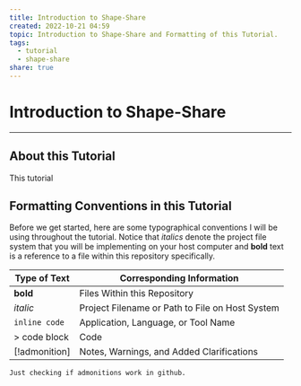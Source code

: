 ```yaml
---  
title: Introduction to Shape-Share  
created: 2022-10-21 04:59  
topic: Introduction to Shape-Share and Formatting of this Tutorial.  
tags:  
  - tutorial  
  - shape-share  
share: true  
---  
```

  
  
# Introduction to Shape-Share  
---  
##  About this Tutorial  
  
This tutorial   
  
  
  
## Formatting Conventions in this Tutorial  
  
Before we get started, here are some typographical conventions I will be using throughout the tutorial. Notice that *italics* denote the project file system that you will be implementing on your host computer and **bold** text is a reference to a file within this repository specifically.   
  
| Type of Text    | Corresponding Information                                        |  
| ------------- | ----------------------------------------------- |  
| **bold**      | Files Within this Repository            |  
| *italic*      | Project Filename or Path to File on Host System |  
| `inline code` | Application, Language, or Tool Name                           |  
| > code block  | Code                                            |  
| [!admonition] | Notes, Warnings, and Added Clarifications                                                |  
  
  
```ad-note  
Just checking if admonitions work in github.  
```